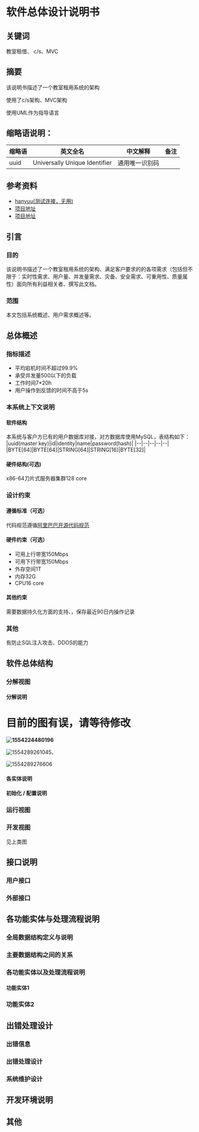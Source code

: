 # 软件总体设计说明书


## 关键词
教室租借、 c/s、MVC

## 摘要

该说明书描述了一个教室租用系统的架构

使用了c/s架构、MVC架构

使用UML作为指导语言



## 缩略语说明：

|缩略语|英文全名|中文解释|备注|
|------|--------|--------|----|
|uuid|Universally Unique Identifier|通用唯一识别码|    |

## 参考资料

* [hanyuu(测试连接，无用)](https://hanyuufurude.github.io)
* [项目地址](https://github.com/HanyuuFurude/LeaderMeiSaveTheWorld)
* [项目地址](https://github.com/HanyuuFurude/LeaderMeiSaveTheWorld)

## 引言

### 目的

<!-- 说明本设计是为了满足软件需求规格说明书中的哪些需求而做的，指明读者对象。 -->
该说明书描述了一个教室租用系统的架构、满足客户要求的的各项需求（包括但不限于：实时性需求、用户量、并发量需求、灾备、安全需求、可重用性、质量属性）面向所有利益相关者、撰写此文档。

### 范围

<!-- 说明文档所包括的内容。 -->
本文包括系统概述、用户需求概述等。


## 总体概述

### 指标描述

<!-- 说明本系统或模块所实现的详细指标 -->
* 平均宕机时间不超过99.9%
* 承受并发量500以下的负载
* 工作时间7*20h
* 用户操作到反馈的时间不高于5s

### 本系统上下文说明

#### 软件结构

<!-- 简要说明本系统与外部软件系统的上下文关系，表示方法可以采用结构图、数据流图、UML等。目的是为了描述本系统与外部系统的交互关系。 -->
本系统与客户方已有的用户数据库对接，对方数据库使用MySQL，表结构如下：
|uuid(master key)|id|identity|name|password(hash)|
|--|--|--|--|--|
|BYTE[64]|BYTE[64]|STRING[64]|STRING[16]|BYTE[32]|



#### 硬件结构(可选)

<!-- 此处着重说明本系统依附的硬件架构，对于非驱动类软件模块，本节可以省略。
这里的描述格式不做更细的约定，由设计人员自行把握。 -->
x86-64刀片式服务器集群128 core

### 设计约束

#### 遵循标准（可选）

<!-- 描述本系统所遵循的标准、规范。 -->
代码规范遵循[阿里巴巴开源代码规范]()
<!-- TODO:补上链接 -->

#### 硬件约束（可选）

<!-- 描述本软件系统实现的硬件约束，比如，对内存的限制等。这是对硬件结构的补充，前面可以说明硬件的总体框架，功能框图。这儿着重讲解硬件对软件的限制，比如不提供某种信号导致软件设计中需要注意的地方或者说限制。 -->
* 可用上行带宽150Mbps
* 可用下行带宽150Mbps
* 外存空间1T
* 内存32G
* CPU16 core

#### 其他约束

<!-- 描述本软件系统设计时需要遵循的其它约束。 -->
需要数据持久化方面的支持、，保存最近90日内操作记录

### 其他

<!-- 描述其他有关的设计考虑。 -->
有防止SQL注入攻击、DDOS的能力

## 软件总体结构

### 分解视图

#### 分解说明

<!-- 提供本系统（模块）的内部结构图并加以描述。这里其实是提供了本系统的一个分解视图，一个系统一般就是由一个个实体（可以是子模块、数据等）构成。这里，就是请大家将这个分解视图描述清楚，可以使用层次分解图加自然语言的形式加以描述（但不限于此描述方法）。分解的结果就是能够清晰地看出本系统由哪些实体组成，以及这些实体间的关联关系。 -->

# 目前的图有误，请等待修改

**![1554224480196](SoftwareManual/1554224480196.png)**

![1554289261045](SoftwareManual.assets/1554289261045.png)、

![1554289276606](SoftwareManual.assets/1554289276606.png)

#### 各实体说明

<!-- 简要说明上述分解视图中各个实体的功能。 -->

#### 初始化 / 配置说明

<!-- 说明本系统的初始化依赖关系，也就是说，本系统需要在哪些系统的初始化之后，才能进行初始化。
简要说明本系统提供了哪些配置项，可以对系统进行相应的配置，以满足不同的产品需求。 -->

### 运行视图

<!-- 说明本系统的初始化依赖关系，也就是说，本系统需要在哪些系统的初始化之后，才能进行初始化。
简要说明本系统提供了哪些配置项，可以对系统进行相应的配置，以满足不同的产品需求。
说明本系统的初始化依赖关系，也就是说，本系统需要在哪些系统的初始化之后，才能进行初始化。
简要说明本系统提供了哪些配置项，可以对系统进行相应的配置，以满足不同的产品需求。-->

### 开发视图

<!-- 描述代码的组织方式。这里只需要说明本系统的目录结构，以及代码的目录（包括公共目录，头文件目录等）分布。这里不需要写出代码具体有多少文件，以及文件名称等，只要归类就可以了。 -->

见上类图

## 接口说明

### 用户接口

<!-- 说明将向用户提供的命令和它们的语法结构，以及响应信息。-->

### 外部接口

<!-- 【1】描述本模块对外提供可以使用的接口说明。接口类型不一定就是函数，可以是API，回调，函数指针，也可以是事件、消息、报文数据、共享内存等。描述形式如：
（1）	接口1: 某个API
必须说明以下内容：
声明：
输入参数描述：
返回值描述：
主要功能描述：描述提供该接口实现的目的；
函数的运行要求：允许在哪个态运行，是否可以重入，以及其他运行要注意的条件。
（2）	接口2:某个消息
消息类型：
消息参数：
消息目的：描述该消息的含义和作用
实现方法：描述该消息如何提供，或者说外部如何得到该消息。
. . . . . .
[说明：对于一些涉及到临界区操作的接口，一定要注意加以说明。]

【2】需要外部提供的接口描述 -->

## 各功能实体与处理流程说明

<!-- 如果本设计文档包括好几个相对大的功能模块，则本章可以细分为几章进行描述，这个时候本章的标题可以是“模块1各功能实体与处理流程说明”，下一章的标题依此类推。-->

### 全局数据结构定义与说明

<!-- 描述本系统定义的全局的以及主要的数据结构。-->

### 主要数据结构之间的关系

<!-- 如果有多个数据结构，请说明它们之间的组织关系。
建议使用图表的形式说明。
如果结构比较简单，那么文字说明要简洁易懂。-->

### 各功能实体以及处理流程说明

#### 功能实体1

<!-- 功能1的处理流程说明，可以使用流程图、UML等方法进行描述。
说明如何实现这些功能，每个步骤是怎样实现的。
可根据功能再进行细分子实体进行描述。

这里有一点需要说明的是：如果本功能实体不再进行进一步分解的总体设计，那么这里必须描述本功能实体对外提供的接口，格式同4.2节 -->

### 功能实体2

## 出错处理设计

### 出错信息

<!-- 用一览表的方式说朗每种可能的出错或故障情况出现时，系统输出信息的形式、含意及处理方法。 -->

### 出错处理设计

<!-- 说明系统出错时处理方法，如：数据自动备份、副本的建立和启动、数据恢复和重启技术等。 -->

### 系统维护设计

<!-- 说明为了系统维护的方便而在程序内部设计中作出的安排，包括在程序中专门安排用于系统的检查与维护的检测点和专用模块。 -->

## 开发环境说明
<!-- 说明本系统的开发环境和开发工具等，有何特别的说明和建议。-->

## 其他

<!-- 其它需要说明的。-->

